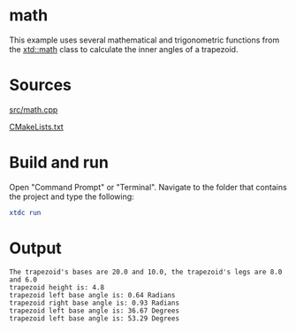# math

This example uses several mathematical and trigonometric functions from the [xtd::math](../../../../src/xtd.core/include/xtd/math.h) class to calculate the inner angles of a trapezoid.

# Sources

[src/math.cpp](src/math.cpp)

[CMakeLists.txt](CMakeLists.txt)

# Build and run

Open "Command Prompt" or "Terminal". Navigate to the folder that contains the project and type the following:

```cmake
xtdc run
```

# Output

```
The trapezoid's bases are 20.0 and 10.0, the trapezoid's legs are 8.0 and 6.0
trapezoid height is: 4.8
trapezoid left base angle is: 0.64 Radians
trapezoid right base angle is: 0.93 Radians
trapezoid left base angle is: 36.67 Degrees
trapezoid left base angle is: 53.29 Degrees
```
